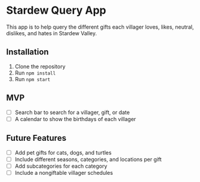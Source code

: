 # Stardew Query App

This app is to help query the different gifts each villager loves, likes, neutral, dislikes, and hates in Stardew Valley.

## Installation

1. Clone the repository
2. Run `npm install`
3. Run `npm start`

## MVP

- [ ] Search bar to search for a villager, gift, or date
- [ ] A calendar to show the birthdays of each villager

## Future Features

- [ ] Add pet gifts for cats, dogs, and turtles
- [ ] Include different seasons, categories, and locations per gift
- [ ] Add subcategories for each category
- [ ] Include a nongiftable villager schedules
